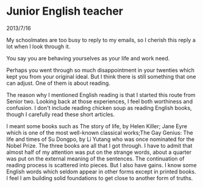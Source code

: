# Junior English teacher
2013/7/16

My schoolmates are too busy to reply to my emails, so I cherish this reply a lot when I look through it.

You say you are behaving yourselves as your life and work need.

Perhaps you went through so much disappointment in your twenties which kept you from your original ideal. But I think there is still something that one can adjust. One of them is about reading.

The reason why I mentioned English reading is that I started this route from Senior two. Looking back at those experiences, I feel both worthiness and confusion. I don't include reading chicken soup as reading English books, though I carefully read these short articles.

I meant some books such as The story of life, by Helen Killer; Jane Eyre which is one of the most well-known classical works;The Gay Genius: The life and times of Su Dongpo, by Li Yutang who was once nominated for the Nobel Prize. The three books are all that I got through. I have to admit that almost half of my attention was put on the strange words, about a quarter was put on the external meaning of the sentences. The continuation of reading process is scattered into pieces. But I also have gains. I know some English words which seldom appear in other forms except in printed books. I feel I am building solid foundations to get close to another form of truths.